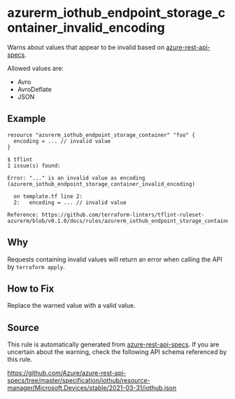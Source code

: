 <!--- This file generated by `tools/apispec-rule-gen/main.go`. DO NOT EDIT --->

# azurerm_iothub_endpoint_storage_container_invalid_encoding

Warns about values that appear to be invalid based on [azure-rest-api-specs](https://github.com/Azure/azure-rest-api-specs).

Allowed values are:
- Avro
- AvroDeflate
- JSON

## Example

```hcl
resource "azurerm_iothub_endpoint_storage_container" "foo" {
  encoding = ... // invalid value
}
```

```
$ tflint
1 issue(s) found:

Error: "..." is an invalid value as encoding (azurerm_iothub_endpoint_storage_container_invalid_encoding)

  on template.tf line 2:
  2:   encoding = ... // invalid value

Reference: https://github.com/terraform-linters/tflint-ruleset-azurerm/blob/v0.1.0/docs/rules/azurerm_iothub_endpoint_storage_container_invalid_encoding.md

```

## Why

Requests containing invalid values will return an error when calling the API by `terraform apply`.

## How to Fix

Replace the warned value with a valid value.

## Source

This rule is automatically generated from [azure-rest-api-specs](https://github.com/Azure/azure-rest-api-specs). If you are uncertain about the warning, check the following API schema referenced by this rule.

https://github.com/Azure/azure-rest-api-specs/tree/master/specification/iothub/resource-manager/Microsoft.Devices/stable/2021-03-31/iothub.json
